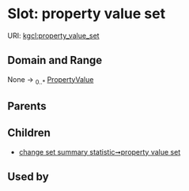 
# Slot: property value set




URI: [kgcl:property_value_set](http://w3id.org/kgcl_schema/property_value_set)


## Domain and Range

None &#8594;  <sub>0..\*</sub> [PropertyValue](PropertyValue.md)

## Parents


## Children

 *  [change set summary statistic➞property value set](change_set_summary_statistic_property_value_set.md)

## Used by

